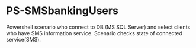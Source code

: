 # PS-SMSbankingUsers
Powershell scenario who connect to DB (MS SQL Server) and select clients who have SMS information service. Scenario checks state of connected service(SMS).
